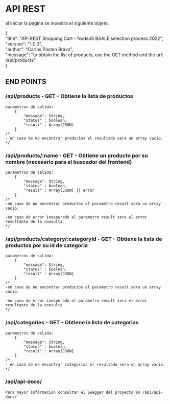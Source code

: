 # API REST

al iniciar la pagina se muestra el siguiente objeto.

{  
    "title": "API REST Shopping Cart - NodeJS BSALE selection process 2022",  
    "version": "1.0.0",  
    "author": "Carlos Pasten Bravo",  
    "message": "to obtain the list of products, use the GET method and the url: /api/products"  
}

## END POINTS

### /api/products - GET - Obtiene la lista de productos
    parametros de salida: 
        {
            "message": String,
            "status" : boolean,
            "result" : Array[JSON]
        }
    /*
    - en caso de no encontrar productos el resultado sera un array vacio.
    */

### /api/products/:name - GET - Obtiene un producto por su nombre (necesario para el buscador del frontend)  
    parametros de salida: 
        {
            "message": String,
            "status" : boolean,
            "result" : Array[JSON] || error
        }
    /*
    -en caso de no encontrar productos el parametro result sera un array vacio.

    -en caso de error inesperado el parametro result sera el error resultante de la consulta
    */


### /api/products/category/:categoryId - GET - Obtiene la lista de productos por su id de categoria
    parametros de salida: 
        {
            "message": String,
            "status" : boolean,
            "result" : Array[JSON]
        }
    /*
    -en caso de no encontrar productos el parametro result sera un array vacio.

    -en caso de error inesperado el parametro result sera el error resultante de la consulta
    */

### /api/categories - GET - Obtiene la lista de categorias
    parametros de salida: 
        {
            "message": String,
            "status" : boolean,
            "result" : Array[JSON]
        }
    /*
    - en caso de no encontrar categorias el resultado sera un array vacio.
    */
     
### /api/api-docs/
    Para mayor informacion consultar el Swagger del proyecto en /api/api-docs/